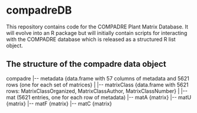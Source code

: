 compadreDB
==========

This repository contains code for the COMPADRE Plant Matrix Database.
It will evolve into an R package but will initially contain scripts for interacting with the COMPADRE database which is released as a structured R list object.

The structure of the compadre data object
-----------------------------------------
compadre |-- metadata {data.frame with 57 columns of metadata and 5621 rows (one for each set of matrices}
         |
         |-- matrixClass {data.frame with 5621 rows: MatrixClassOrganized, MatrixClassAuthor, MatrixClassNumber}
         |
         |-- mat (5621 entries, one for each row of metadata)
              |-- matA {matrix}
              |-- matU {matrix}
              |-- matF {matrix}
              |-- matC {matrix}



